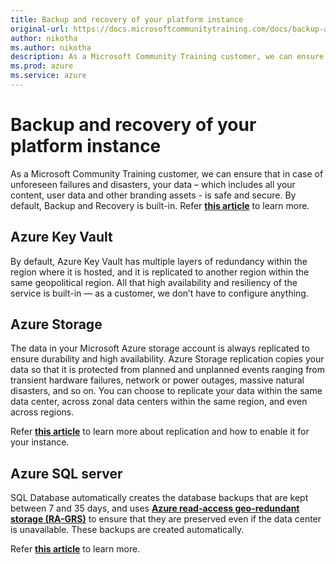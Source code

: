 ```yaml
---
title: Backup and recovery of your platform instance
original-url: https://docs.microsoftcommunitytraining.com/docs/backup-and-recovery
author: nikotha
ms.author: nikotha
description: As a Microsoft Community Training customer, we can ensure that in case of unforeseen failures and disasters, your data – which includes all your content, user data and other branding assets - is safe and secure.
ms.prod: azure
ms.service: azure
---
```


# Backup and recovery of your platform instance

As a Microsoft Community Training customer, we can ensure that in case of unforeseen failures and disasters, your data – which includes all your content, user data and other branding assets - is safe and secure. By default, Backup and Recovery is built-in. Refer [**this article**](https://docs.microsoft.com/azure/backup/backup-overview) to learn more.


## Azure Key Vault
By default, Azure Key Vault has multiple layers of redundancy within the region where it is hosted, and it is replicated to another region within the same geopolitical region. All that high availability and resiliency of the service is built-in — as a customer, we don’t have to configure anything.  

## Azure Storage
The data in your Microsoft Azure storage account is always replicated to ensure durability and high availability. Azure Storage replication copies your data so that it is protected from planned and unplanned events ranging from transient hardware failures, network or power outages, massive natural disasters, and so on. You can choose to replicate your data within the same data center, across zonal data centers within the same region, and even across regions. 

Refer [**this article**](https://docs.microsoft.com/azure/storage/common/storage-redundancy) to learn more about replication and how to enable it for your instance. 

## Azure SQL server
SQL Database automatically creates the database backups that are kept between 7 and 35 days, and uses [**Azure read-access geo-redundant storage \(RA-GRS\)**](https://docs.microsoft.com/azure/storage/common/storage-redundancy-grs#read-access-geo-redundant-storage) to ensure that they are preserved even if the data center is unavailable. These backups are created automatically.

Refer [**this article**](https://docs.microsoft.com/azure/sql-database/sql-database-automated-backups) to learn more.